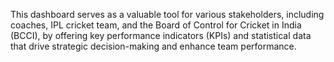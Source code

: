 This dashboard serves as a valuable tool for various stakeholders, including coaches, IPL cricket team, and the Board of Control for Cricket in India (BCCI), by offering key performance indicators (KPIs) and statistical data that drive strategic decision-making and enhance team performance.
